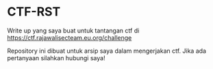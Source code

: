 # CTF-RST

Write up yang saya buat untuk tantangan ctf di https://ctf.rajawalisecteam.eu.org/challenge

Repository ini dibuat untuk arsip saya dalam mengerjakan ctf. Jika ada pertanyaan silahkan hubungi saya!
